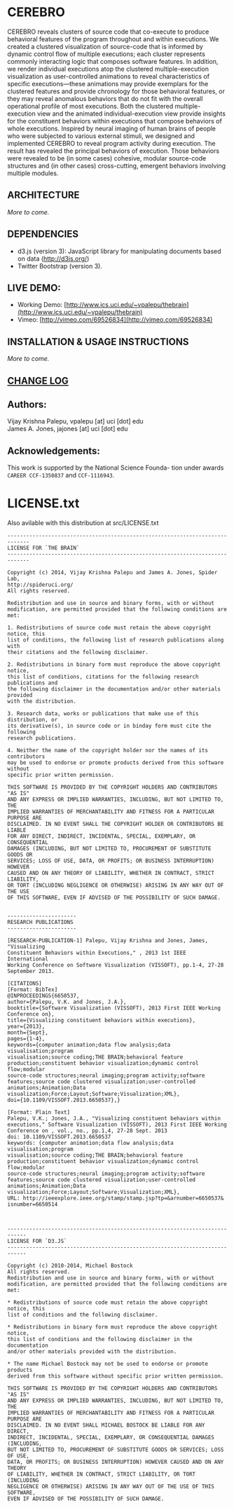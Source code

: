 # CEREBRO

CEREBRO reveals clusters of source code that co-execute to produce behavioral features of the program throughout and within executions. We created a clustered visualization of source-code that is informed by dynamic control flow of multiple executions; each cluster represents commonly interacting logic that composes software features. In addition, we render individual executions atop the clustered multiple-execution visualization as user-controlled animations to reveal characteristics of specific executions—these animations may provide exemplars for the clustered features and provide chronology for those behavioral features, or they may reveal anomalous behaviors that do not fit with the overall operational profile of most executions. Both the clustered multiple-execution view and the animated individual-execution view provide insights for the constituent behaviors within executions that compose behaviors of whole executions. Inspired by neural imaging of human brains of people who were subjected to various external stimuli, we designed and implemented CEREBRO to reveal program activity during execution. The result has revealed the principal behaviors of execution. Those behaviors were revealed to be (in some cases) cohesive, modular source-code structures and (in other cases) cross-cutting, emergent behaviors involving multiple modules. 

## ARCHITECTURE
*More to come.*

## DEPENDENCIES

- d3.js (version 3): JavaScript library for manipulating documents based on data (http://d3js.org/)
- Twitter Bootstrap (version 3).

## LIVE DEMO:
- Working Demo: [http://www.ics.uci.edu/~vpalepu/thebrain](http://www.ics.uci.edu/~vpalepu/thebrain)
- Vimeo: [http://vimeo.com/69526834](http://vimeo.com/69526834)

## INSTALLATION & USAGE INSTRUCTIONS
*More to come.*

## [CHANGE LOG](https://bitbucket.org/vpalepu/thebrain/wiki/Change%20Log)

## Authors:
Vijay Krishna Palepu, vpalepu [at] uci [dot] edu  
James A. Jones, jajones [at] uci [dot] edu  

## Acknowledgements:
This work is supported by the National Science Founda-
tion under awards `CAREER CCF-1350837` and `CCF-1116943`.

# LICENSE.txt

Also avilable with this distribution at src/LICENSE.txt

```:::tex
-----------------------------------------------------------------------------
LICENSE FOR `THE BRAIN`
-----------------------------------------------------------------------------

Copyright (c) 2014, Vijay Krishna Palepu and James A. Jones, Spider Lab, 
http://spideruci.org/
All rights reserved.

Redistribution and use in source and binary forms, with or without modification, are permitted provided that the following conditions are met:

1. Redistributions of source code must retain the above copyright notice, this 
list of conditions, the following list of research publications along with 
their citations and the following disclaimer.

2. Redistributions in binary form must reproduce the above copyright notice, 
this list of conditions, citations for the following research publications and 
the following disclaimer in the documentation and/or other materials provided 
with the distribution.

3. Research data, works or publications that make use of this distribution, or 
its derivative(s), in source code or in binday form must cite the following 
research publications.

4. Neither the name of the copyright holder nor the names of its contributors 
may be used to endorse or promote products derived from this software without
specific prior written permission.

THIS SOFTWARE IS PROVIDED BY THE COPYRIGHT HOLDERS AND CONTRIBUTORS "AS IS" 
AND ANY EXPRESS OR IMPLIED WARRANTIES, INCLUDING, BUT NOT LIMITED TO, THE 
IMPLIED WARRANTIES OF MERCHANTABILITY AND FITNESS FOR A PARTICULAR PURPOSE ARE 
DISCLAIMED. IN NO EVENT SHALL THE COPYRIGHT HOLDER OR CONTRIBUTORS BE LIABLE 
FOR ANY DIRECT, INDIRECT, INCIDENTAL, SPECIAL, EXEMPLARY, OR CONSEQUENTIAL 
DAMAGES (INCLUDING, BUT NOT LIMITED TO, PROCUREMENT OF SUBSTITUTE GOODS OR 
SERVICES; LOSS OF USE, DATA, OR PROFITS; OR BUSINESS INTERRUPTION) HOWEVER 
CAUSED AND ON ANY THEORY OF LIABILITY, WHETHER IN CONTRACT, STRICT LIABILITY, 
OR TORT (INCLUDING NEGLIGENCE OR OTHERWISE) ARISING IN ANY WAY OUT OF THE USE 
OF THIS SOFTWARE, EVEN IF ADVISED OF THE POSSIBILITY OF SUCH DAMAGE.


----------------------
RESEARCH PUBLICATIONS 
----------------------

[RESEARCH-PUBLICATION-1] Palepu, Vijay Krishna and Jones, James, "Visualizing 
Constituent Behaviors within Executions," , 2013 1st IEEE International 
Working Conference on Software Visualization (VISSOFT), pp.1-4, 27-28 
September 2013.

[CITATIONS]
[Format: BibTex]
@INPROCEEDINGS{6650537,
author={Palepu, V.K. and Jones, J.A.},
booktitle={Software Visualization (VISSOFT), 2013 First IEEE Working 
Conference on},
title={Visualizing constituent behaviors within executions},
year={2013},
month={Sept},
pages={1-4},
keywords={computer animation;data flow analysis;data visualisation;program 
visualisation;source coding;THE BRAIN;behavioral feature 
production;constituent behavior visualization;dynamic control flow;modular 
source-code structures;neural imaging;program activity;software 
features;source code clustered visualization;user-controlled 
animations;Animation;Data 
visualization;Force;Layout;Software;Visualization;XML},
doi={10.1109/VISSOFT.2013.6650537},}

[Format: Plain Text]
Palepu, V.K.; Jones, J.A., "Visualizing constituent behaviors within 
executions," Software Visualization (VISSOFT), 2013 First IEEE Working 
Conference on , vol., no., pp.1,4, 27-28 Sept. 2013
doi: 10.1109/VISSOFT.2013.6650537
keywords: {computer animation;data flow analysis;data visualisation;program 
visualisation;source coding;THE BRAIN;behavioral feature 
production;constituent behavior visualization;dynamic control flow;modular 
source-code structures;neural imaging;program activity;software 
features;source code clustered visualization;user-controlled 
animations;Animation;Data 
visualization;Force;Layout;Software;Visualization;XML},
URL: http://ieeexplore.ieee.org/stamp/stamp.jsp?tp=&arnumber=6650537&
isnumber=6650514



----------------------------------------------------------------------------
LICENSE FOR `D3.JS`
----------------------------------------------------------------------------

Copyright (c) 2010-2014, Michael Bostock
All rights reserved.
Redistribution and use in source and binary forms, with or without
modification, are permitted provided that the following conditions are met:

* Redistributions of source code must retain the above copyright notice, this
list of conditions and the following disclaimer.

* Redistributions in binary form must reproduce the above copyright notice,
this list of conditions and the following disclaimer in the documentation
and/or other materials provided with the distribution.

* The name Michael Bostock may not be used to endorse or promote products
derived from this software without specific prior written permission.

THIS SOFTWARE IS PROVIDED BY THE COPYRIGHT HOLDERS AND CONTRIBUTORS "AS IS"
AND ANY EXPRESS OR IMPLIED WARRANTIES, INCLUDING, BUT NOT LIMITED TO, THE
IMPLIED WARRANTIES OF MERCHANTABILITY AND FITNESS FOR A PARTICULAR PURPOSE ARE
DISCLAIMED. IN NO EVENT SHALL MICHAEL BOSTOCK BE LIABLE FOR ANY DIRECT,
INDIRECT, INCIDENTAL, SPECIAL, EXEMPLARY, OR CONSEQUENTIAL DAMAGES (INCLUDING,
BUT NOT LIMITED TO, PROCUREMENT OF SUBSTITUTE GOODS OR SERVICES; LOSS OF USE,
DATA, OR PROFITS; OR BUSINESS INTERRUPTION) HOWEVER CAUSED AND ON ANY THEORY
OF LIABILITY, WHETHER IN CONTRACT, STRICT LIABILITY, OR TORT (INCLUDING
NEGLIGENCE OR OTHERWISE) ARISING IN ANY WAY OUT OF THE USE OF THIS SOFTWARE,
EVEN IF ADVISED OF THE POSSIBILITY OF SUCH DAMAGE.
```
